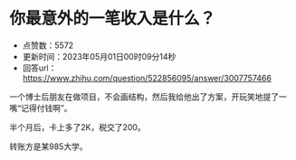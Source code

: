 # 你最意外的一笔收入是什么？
- 点赞数：5572
- 更新时间：2023年05月01日00时09分14秒
- 回答url：https://www.zhihu.com/question/522856095/answer/3007757466
<body>
 <p data-pid="sHw1A-yJ">一个博士后朋友在做项目，不会画结构，然后我给他出了方案，开玩笑地提了一嘴“记得付钱啊”。</p>
 <p data-pid="Nt0ePzfI">半个月后，卡上多了2K，税交了200。</p>
 <p data-pid="9In1B-VG">转账方是某985大学。</p>
</body>